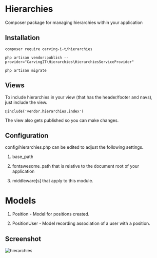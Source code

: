 # Hierarchies
Composer package for managing hierarchies within your application

## Installation

    composer require carving-i-t/hierarchies 

    php artisan vendor:publish --provider="CarvingIT\Hierarchies\HierarchiesServiceProvider"

    php artisan migrate

## Views 

To include hierarchies in your view (that has the header/footer and navs), just include the view.

    @include('vendor.hierarchies.index')

The view also gets published so you can make changes. 

## Configuration

config/hierarchies.php can be edited to adjust the following settings.

1. base_path
    
2. fontawesome_path that is relative to the document root of your application 
    
3. middleware[s] that apply to this module.

# Models

1. Position - Model for positions created.

2. PositionUser - Model recording association of a user with a position.

## Screenshot
![hierarchies](https://github.com/user-attachments/assets/5b34ca59-6a57-4067-8df7-19b8ba8a4b86)
